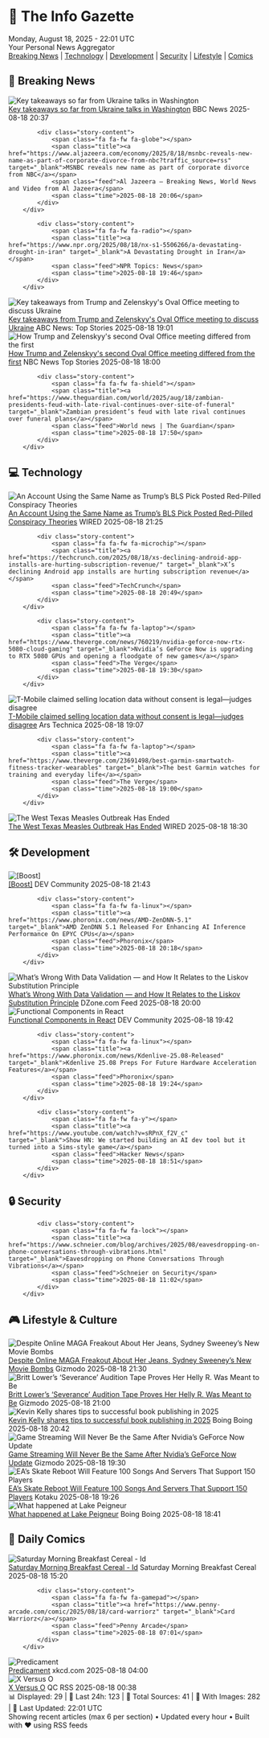 <!-- Processing 54 RSS feeds at 2025-08-18 22:01:43 UTC -->
<!-- Processing: Saturday Morning Breakfast Cereal -->
<!-- Processing: Penny Arcade -->
<!-- Processing: Poorly Drawn Lines -->
<!-- Processing: Garfield -->
<!-- Processing: Cyanide & Happiness -->
<!-- Processing: Questionable Content -->
<!-- Processing: CNN Breaking News -->
<!-- Processing: BBC World News -->
<!-- Processing: BBC Breaking News -->
<!-- Processing: Reuters Top News -->
<!-- Processing: Associated Press Breaking -->
<!-- Processing: NBC News Breaking -->
<!-- Processing: Guardian World News -->
<!-- Processing: The Verge -->
<!-- Processing: Ars Technica -->
<!-- Processing: WIRED -->
<!-- Processing: Lobsters Python -->
<!-- Processing: Dev.to -->
<!-- Processing: StackOverflow Blog -->
<!-- Processing: Phoronix Linux News -->
<!-- Processing: Linux.com -->
<!-- Processing: Red Hat Blog -->
<!-- Processing: Ubuntu Blog -->
<!-- Processing: GitHub Blog -->
<!-- Processing: GitLab Blog -->
<!-- Processing: DZone -->
<!-- Processing: Martin Fowler -->
<!-- Processing: Gizmodo -->
<!-- Processing: Schneier on Security -->
<!-- Generated 7 new posts out of 29 feeds processed -->
<div class="newspaper-header">
    <h1 class="newspaper-title">📰 The Info Gazette</h1>
    <div class="newspaper-date">Monday, August 18, 2025 - 22:01 UTC</div>
    <div class="newspaper-subtitle">Your Personal News Aggregator</div>
</div>

<div class="newspaper-nav">
    <a href="#breaking">Breaking News</a> |
    <a href="#tech">Technology</a> |
    <a href="#dev">Development</a> |
    <a href="#security">Security</a> |
    <a href="#lifestyle">Lifestyle</a> |
    <a href="#webcomics">Comics</a>
</div>

<div class="news-section breaking-news" id="breaking">
<h2 class="section-header">🚨 Breaking News</h2>
<div class="stories-container">
<div class="story">
            <img src="https://ichef.bbci.co.uk/ace/standard/240/cpsprodpb/7443/live/e286b3c0-7c72-11f0-a34f-318be3fb0481.jpg" alt="Key takeaways so far from Ukraine talks in Washington" class="story-image" loading="lazy" onerror="this.style.display='none'">
            <div class="story-content">
                <span class="fa fa-fw fa-earth-americas"></span>
                <span class="title"><a href="https://www.bbc.com/news/articles/c5yp4jggrj2o?at_medium=RSS&at_campaign=rss" target="_blank">Key takeaways so far from Ukraine talks in Washington</a></span>
                <span class="feed">BBC News</span>
                <span class="time">2025-08-18 20:37</span>
            </div>
        </div>
<div class="story">
            
            <div class="story-content">
                <span class="fa fa-fw fa-globe"></span>
                <span class="title"><a href="https://www.aljazeera.com/economy/2025/8/18/msnbc-reveals-new-name-as-part-of-corporate-divorce-from-nbc?traffic_source=rss" target="_blank">MSNBC reveals new name as part of corporate divorce from NBC</a></span>
                <span class="feed">Al Jazeera – Breaking News, World News and Video from Al Jazeera</span>
                <span class="time">2025-08-18 20:06</span>
            </div>
        </div>
<div class="story">
            
            <div class="story-content">
                <span class="fa fa-fw fa-radio"></span>
                <span class="title"><a href="https://www.npr.org/2025/08/18/nx-s1-5506266/a-devastating-drought-in-iran" target="_blank">A Devastating Drought in Iran</a></span>
                <span class="feed">NPR Topics: News</span>
                <span class="time">2025-08-18 19:46</span>
            </div>
        </div>
<div class="story">
            <img src="https://s.abcnews.com/images/US/donald-trump-10-gty-gmh-250818_1755538547080_hpMain_4x3t_384.jpg" alt="Key takeaways from Trump and Zelenskyy&#x27;s Oval Office meeting to discuss Ukraine" class="story-image" loading="lazy" onerror="this.style.display='none'">
            <div class="story-content">
                <span class="fa fa-fw fa-tv"></span>
                <span class="title"><a href="https://abcnews.go.com/Politics/key-takeaways-trump-zelenskyys-oval-office-meeting-discuss/story?id=124751645" target="_blank">Key takeaways from Trump and Zelenskyy&#x27;s Oval Office meeting to discuss Ukraine</a></span>
                <span class="feed">ABC News: Top Stories</span>
                <span class="time">2025-08-18 19:01</span>
            </div>
        </div>
<div class="story">
            <img src="https://media-cldnry.s-nbcnews.com/image/upload/t_fit_1500w/mpx/2704722219/2025_08/2230144244-0464jd.jpg" alt="How Trump and Zelenskyy&#x27;s second Oval Office meeting differed from the first" class="story-image" loading="lazy" onerror="this.style.display='none'">
            <div class="story-content">
                <span class="fa fa-fw fa-broadcast-tower"></span>
                <span class="title"><a href="https://www.nbcnews.com/video/how-trump-and-zelenskyy-s-second-oval-office-meeting-differed-from-the-first-245212741600" target="_blank">How Trump and Zelenskyy&#x27;s second Oval Office meeting differed from the first</a></span>
                <span class="feed">NBC News Top Stories</span>
                <span class="time">2025-08-18 18:00</span>
            </div>
        </div>
<div class="story">
            
            <div class="story-content">
                <span class="fa fa-fw fa-shield"></span>
                <span class="title"><a href="https://www.theguardian.com/world/2025/aug/18/zambian-presidents-feud-with-late-rival-continues-over-site-of-funeral" target="_blank">Zambian president’s feud with late rival continues over funeral plans</a></span>
                <span class="feed">World news | The Guardian</span>
                <span class="time">2025-08-18 17:50</span>
            </div>
        </div>
</div>
</div>
<div class="news-section tech-news" id="tech">
<h2 class="section-header">💻 Technology</h2>
<div class="stories-container">
<div class="story">
            <img src="https://media.wired.com/photos/689e2af77cc2dbb945f508ba/master/pass/politics_EJ_TWH.jpg" alt="An Account Using the Same Name as Trump’s BLS Pick Posted Red-Pilled Conspiracy Theories" class="story-image" loading="lazy" onerror="this.style.display='none'">
            <div class="story-content">
                <span class="fa fa-fw fa-bolt"></span>
                <span class="title"><a href="https://www.wired.com/story/twitter-ej-antoni-trump-bls-conspiracy-theories-epstein-covid-election-denial/" target="_blank">An Account Using the Same Name as Trump’s BLS Pick Posted Red-Pilled Conspiracy Theories</a></span>
                <span class="feed">WIRED</span>
                <span class="time">2025-08-18 21:25</span>
            </div>
        </div>
<div class="story">
            
            <div class="story-content">
                <span class="fa fa-fw fa-microchip"></span>
                <span class="title"><a href="https://techcrunch.com/2025/08/18/xs-declining-android-app-installs-are-hurting-subscription-revenue/" target="_blank">X’s declining Android app installs are hurting subscription revenue</a></span>
                <span class="feed">TechCrunch</span>
                <span class="time">2025-08-18 20:49</span>
            </div>
        </div>
<div class="story">
            
            <div class="story-content">
                <span class="fa fa-fw fa-laptop"></span>
                <span class="title"><a href="https://www.theverge.com/news/760219/nvidia-geforce-now-rtx-5080-cloud-gaming" target="_blank">Nvidia’s GeForce Now is upgrading to RTX 5080 GPUs and opening a floodgate of new games</a></span>
                <span class="feed">The Verge</span>
                <span class="time">2025-08-18 19:30</span>
            </div>
        </div>
<div class="story">
            <img src="https://cdn.arstechnica.net/wp-content/uploads/2024/10/t-mobile-its-alive-500x500-1729188462.jpg" alt="T-Mobile claimed selling location data without consent is legal—judges disagree" class="story-image" loading="lazy" onerror="this.style.display='none'">
            <div class="story-content">
                <span class="fa fa-fw fa-cog"></span>
                <span class="title"><a href="https://arstechnica.com/tech-policy/2025/08/t-mobile-claimed-selling-location-data-without-consent-is-legal-judges-disagree/" target="_blank">T-Mobile claimed selling location data without consent is legal—judges disagree</a></span>
                <span class="feed">Ars Technica</span>
                <span class="time">2025-08-18 19:07</span>
            </div>
        </div>
<div class="story">
            
            <div class="story-content">
                <span class="fa fa-fw fa-laptop"></span>
                <span class="title"><a href="https://www.theverge.com/23691498/best-garmin-smartwatch-fitness-tracker-wearables" target="_blank">The best Garmin watches for training and everyday life</a></span>
                <span class="feed">The Verge</span>
                <span class="time">2025-08-18 19:00</span>
            </div>
        </div>
<div class="story">
            <img src="https://media.wired.com/photos/68a356a3a7b1e72a7de4e295/master/pass/west-texas-measles-sci-2201750223.jpg" alt="The West Texas Measles Outbreak Has Ended" class="story-image" loading="lazy" onerror="this.style.display='none'">
            <div class="story-content">
                <span class="fa fa-fw fa-bolt"></span>
                <span class="title"><a href="https://www.wired.com/story/the-west-texas-measles-outbreak-has-ended/" target="_blank">The West Texas Measles Outbreak Has Ended</a></span>
                <span class="feed">WIRED</span>
                <span class="time">2025-08-18 18:30</span>
            </div>
        </div>
</div>
</div>
<div class="news-section dev-news" id="dev">
<h2 class="section-header">🛠️ Development</h2>
<div class="stories-container">
<div class="story">
            <img src="https://media2.dev.to/dynamic/image/width=800%2Cheight=%2Cfit=scale-down%2Cgravity=auto%2Cformat=auto/https%3A%2F%2Fdev-to-uploads.s3.amazonaws.com%2Fuploads%2Fuser%2Fprofile_image%2F619482%2F03ddc8eb-17f8-44bc-ae44-fe0658b0a582.jpg" alt="[Boost]" class="story-image" loading="lazy" onerror="this.style.display='none'">
            <div class="story-content">
                <span class="fa fa-fw fa-code"></span>
                <span class="title"><a href="https://dev.to/carlosdamota/-1n18" target="_blank">[Boost]</a></span>
                <span class="feed">DEV Community</span>
                <span class="time">2025-08-18 21:43</span>
            </div>
        </div>
<div class="story">
            
            <div class="story-content">
                <span class="fa fa-fw fa-linux"></span>
                <span class="title"><a href="https://www.phoronix.com/news/AMD-ZenDNN-5.1" target="_blank">AMD ZenDNN 5.1 Released For Enhancing AI Inference Performance On EPYC CPUs</a></span>
                <span class="feed">Phoronix</span>
                <span class="time">2025-08-18 20:18</span>
            </div>
        </div>
<div class="story">
            <img src="https://dz2cdn1.dzone.com/thumbnail?fid=18557479&w=600" alt="What’s Wrong With Data Validation — and How It Relates to the Liskov Substitution Principle" class="story-image" loading="lazy" onerror="this.style.display='none'">
            <div class="story-content">
                <span class="fa fa-fw fa-newspaper"></span>
                <span class="title"><a href="https://dzone.com/articles/whats-wrong-with-data-validation" target="_blank">What’s Wrong With Data Validation — and How It Relates to the Liskov Substitution Principle</a></span>
                <span class="feed">DZone.com Feed</span>
                <span class="time">2025-08-18 20:00</span>
            </div>
        </div>
<div class="story">
            <img src="https://media2.dev.to/dynamic/image/width=800%2Cheight=%2Cfit=scale-down%2Cgravity=auto%2Cformat=auto/https%3A%2F%2Fdev-to-uploads.s3.amazonaws.com%2Fuploads%2Farticles%2F28cve8dpz2bohxwo4q2s.png" alt="Functional Components in React" class="story-image" loading="lazy" onerror="this.style.display='none'">
            <div class="story-content">
                <span class="fa fa-fw fa-code"></span>
                <span class="title"><a href="https://dev.to/nouribram/functional-components-in-react-33g" target="_blank">Functional Components in React</a></span>
                <span class="feed">DEV Community</span>
                <span class="time">2025-08-18 19:42</span>
            </div>
        </div>
<div class="story">
            
            <div class="story-content">
                <span class="fa fa-fw fa-linux"></span>
                <span class="title"><a href="https://www.phoronix.com/news/Kdenlive-25.08-Released" target="_blank">Kdenlive 25.08 Preps For Future Hardware Acceleration Features</a></span>
                <span class="feed">Phoronix</span>
                <span class="time">2025-08-18 19:24</span>
            </div>
        </div>
<div class="story">
            
            <div class="story-content">
                <span class="fa fa-fw fa-y"></span>
                <span class="title"><a href="https://www.youtube.com/watch?v=sRPnX_f2V_c" target="_blank">Show HN: We started building an AI dev tool but it turned into a Sims-style game</a></span>
                <span class="feed">Hacker News</span>
                <span class="time">2025-08-18 18:51</span>
            </div>
        </div>
</div>
</div>
<div class="news-section security-news" id="security">
<h2 class="section-header">🔒 Security</h2>
<div class="stories-container">
<div class="story">
            
            <div class="story-content">
                <span class="fa fa-fw fa-lock"></span>
                <span class="title"><a href="https://www.schneier.com/blog/archives/2025/08/eavesdropping-on-phone-conversations-through-vibrations.html" target="_blank">Eavesdropping on Phone Conversations Through Vibrations</a></span>
                <span class="feed">Schneier on Security</span>
                <span class="time">2025-08-18 11:02</span>
            </div>
        </div>
</div>
</div>
<div class="news-section lifestyle-news" id="lifestyle">
<h2 class="section-header">🎮 Lifestyle & Culture</h2>
<div class="stories-container">
<div class="story">
            <img src="https://gizmodo.com/app/uploads/2025/08/sydney-sweeney-and-donald-trump.jpg" alt="Despite Online MAGA Freakout About Her Jeans, Sydney Sweeney’s New Movie Bombs" class="story-image" loading="lazy" onerror="this.style.display='none'">
            <div class="story-content">
                <span class="fa fa-fw fa-computer"></span>
                <span class="title"><a href="https://gizmodo.com/despite-online-maga-freakout-about-her-jeans-sydney-sweeneys-new-movie-bombs-2000644565" target="_blank">Despite Online MAGA Freakout About Her Jeans, Sydney Sweeney’s New Movie Bombs</a></span>
                <span class="feed">Gizmodo</span>
                <span class="time">2025-08-18 21:30</span>
            </div>
        </div>
<div class="story">
            <img src="https://gizmodo.com/app/uploads/2025/08/Severance-3.jpg" alt="Britt Lower’s ‘Severance’ Audition Tape Proves Her Helly R. Was Meant to Be" class="story-image" loading="lazy" onerror="this.style.display='none'">
            <div class="story-content">
                <span class="fa fa-fw fa-computer"></span>
                <span class="title"><a href="https://gizmodo.com/britt-lowers-severance-audition-tape-proves-her-helly-r-was-meant-to-be-2000644579" target="_blank">Britt Lower’s ‘Severance’ Audition Tape Proves Her Helly R. Was Meant to Be</a></span>
                <span class="feed">Gizmodo</span>
                <span class="time">2025-08-18 21:00</span>
            </div>
        </div>
<div class="story">
            <img src="https://i0.wp.com/boingboing.net/wp-content/uploads/2025/08/vanishing-asia.jpeg?fit=1200%2C675&amp;quality=60&amp;ssl=1" alt="Kevin Kelly shares tips to successful book publishing in 2025" class="story-image" loading="lazy" onerror="this.style.display='none'">
            <div class="story-content">
                <span class="fa fa-fw fa-arrow-right"></span>
                <span class="title"><a href="https://boingboing.net/2025/08/18/kevin-kelly-shares-tips-to-successful-book-publishing-in-2025.html" target="_blank">Kevin Kelly shares tips to successful book publishing in 2025</a></span>
                <span class="feed">Boing Boing</span>
                <span class="time">2025-08-18 20:42</span>
            </div>
        </div>
<div class="story">
            <img src="https://gizmodo.com/app/uploads/2025/05/Steam-Deck-Clair-Obscur-Geforce-Now.jpg" alt="Game Streaming Will Never Be the Same After Nvidia’s GeForce Now Update" class="story-image" loading="lazy" onerror="this.style.display='none'">
            <div class="story-content">
                <span class="fa fa-fw fa-computer"></span>
                <span class="title"><a href="https://gizmodo.com/game-streaming-will-never-be-the-same-after-nvidias-geforce-now-update-2000644462" target="_blank">Game Streaming Will Never Be the Same After Nvidia’s GeForce Now Update</a></span>
                <span class="feed">Gizmodo</span>
                <span class="time">2025-08-18 19:30</span>
            </div>
        </div>
<div class="story">
            <img src="https://kotaku.com/app/uploads/2025/08/skate4.jpg" alt="EA’s Skate Reboot Will Feature 100 Songs And Servers That Support 150 Players" class="story-image" loading="lazy" onerror="this.style.display='none'">
            <div class="story-content">
                <span class="fa fa-fw fa-gamepad"></span>
                <span class="title"><a href="https://kotaku.com/skate-4-reboot-ea-servers-150-players-100-songs-seasons-summer-2000618257" target="_blank">EA’s Skate Reboot Will Feature 100 Songs And Servers That Support 150 Players</a></span>
                <span class="feed">Kotaku</span>
                <span class="time">2025-08-18 19:26</span>
            </div>
        </div>
<div class="story">
            <img src="https://i0.wp.com/boingboing.net/wp-content/uploads/2025/08/peigneur.jpg?fit=480%2C360&amp;quality=60&amp;ssl=1" alt="What happened at Lake Peigneur" class="story-image" loading="lazy" onerror="this.style.display='none'">
            <div class="story-content">
                <span class="fa fa-fw fa-arrow-right"></span>
                <span class="title"><a href="https://boingboing.net/2025/08/18/what-happened-at-lake-peigneur.html" target="_blank">What happened at Lake Peigneur</a></span>
                <span class="feed">Boing Boing</span>
                <span class="time">2025-08-18 18:41</span>
            </div>
        </div>
</div>
</div>
<div class="news-section webcomics-section" id="webcomics">
<h2 class="section-header">🎨 Daily Comics</h2>
<div class="stories-container">
<div class="story">
            <img src="https://www.smbc-comics.com/comics/1755378695-20250818.png" alt="Saturday Morning Breakfast Cereal - Id" class="story-image" loading="lazy" onerror="this.style.display='none'">
            <div class="story-content">
                <span class="fa fa-fw fa-smile"></span>
                <span class="title"><a href="https://www.smbc-comics.com/comic/id" target="_blank">Saturday Morning Breakfast Cereal - Id</a></span>
                <span class="feed">Saturday Morning Breakfast Cereal</span>
                <span class="time">2025-08-18 15:20</span>
            </div>
        </div>
<div class="story">
            
            <div class="story-content">
                <span class="fa fa-fw fa-gamepad"></span>
                <span class="title"><a href="https://www.penny-arcade.com/comic/2025/08/18/card-warriorz" target="_blank">Card Warriorz</a></span>
                <span class="feed">Penny Arcade</span>
                <span class="time">2025-08-18 07:01</span>
            </div>
        </div>
<div class="story">
            <img src="https://imgs.xkcd.com/comics/predicament.png" alt="Predicament" class="story-image" loading="lazy" onerror="this.style.display='none'">
            <div class="story-content">
                <span class="fa fa-fw fa-laugh"></span>
                <span class="title"><a href="https://xkcd.com/3130/" target="_blank">Predicament</a></span>
                <span class="feed">xkcd.com</span>
                <span class="time">2025-08-18 04:00</span>
            </div>
        </div>
<div class="story">
            <img src="http://www.questionablecontent.net/comics/5637.png" alt="X Versus O" class="story-image" loading="lazy" onerror="this.style.display='none'">
            <div class="story-content">
                <span class="fa fa-fw fa-music"></span>
                <span class="title"><a href="http://questionablecontent.net/view.php?comic=5637" target="_blank">X Versus O</a></span>
                <span class="feed">QC RSS</span>
                <span class="time">2025-08-18 00:38</span>
            </div>
        </div>
</div>
</div>

<div class="newspaper-footer">
    <div class="stats">
        📊 Displayed: 29 | 📅 Last 24h: 123 | 📡 Total Sources: 41 | 📸 With Images: 282 |
        🔄 Last Updated: 22:01 UTC
    </div>
    <div class="footer-note">
        Showing recent articles (max 6 per section) • Updated every hour • Built with ❤️ using RSS feeds
    </div>
</div>
